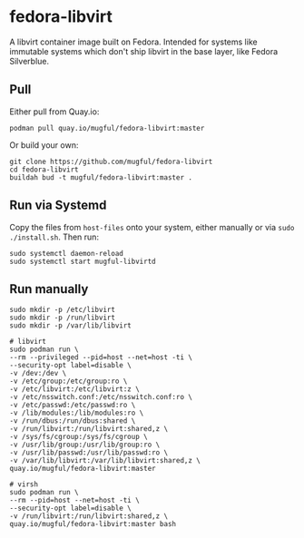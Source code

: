 fedora-libvirt
==============

A libvirt container image built on Fedora. Intended for systems like
immutable systems which don't ship libvirt in the base layer, like
Fedora Silverblue.

Pull
----

Either pull from Quay.io:

    podman pull quay.io/mugful/fedora-libvirt:master

Or build your own:

    git clone https://github.com/mugful/fedora-libvirt
    cd fedora-libvirt
    buildah bud -t mugful/fedora-libvirt:master .


Run via Systemd
---------------

Copy the files from `host-files` onto your system, either manually or
via `sudo ./install.sh`. Then run:

    sudo systemctl daemon-reload
    sudo systemctl start mugful-libvirtd

Run manually
------------

    sudo mkdir -p /etc/libvirt
    sudo mkdir -p /run/libvirt
    sudo mkdir -p /var/lib/libvirt

    # libvirt
    sudo podman run \
    --rm --privileged --pid=host --net=host -ti \
    --security-opt label=disable \
    -v /dev:/dev \
    -v /etc/group:/etc/group:ro \
    -v /etc/libvirt:/etc/libvirt:z \
    -v /etc/nsswitch.conf:/etc/nsswitch.conf:ro \
    -v /etc/passwd:/etc/passwd:ro \
    -v /lib/modules:/lib/modules:ro \
    -v /run/dbus:/run/dbus:shared \
    -v /run/libvirt:/run/libvirt:shared,z \
    -v /sys/fs/cgroup:/sys/fs/cgroup \
    -v /usr/lib/group:/usr/lib/group:ro \
    -v /usr/lib/passwd:/usr/lib/passwd:ro \
    -v /var/lib/libvirt:/var/lib/libvirt:shared,z \
    quay.io/mugful/fedora-libvirt:master

    # virsh
    sudo podman run \
    --rm --pid=host --net=host -ti \
    --security-opt label=disable \
    -v /run/libvirt:/run/libvirt:shared,z \
    quay.io/mugful/fedora-libvirt:master bash
